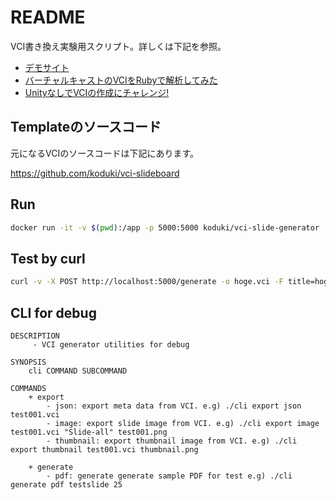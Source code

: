 README
=========

VCI書き換え実験用スクリプト。詳しくは下記を参照。

- [デモサイト](https://vci-slide-generator-dnb6froqha-uc.a.run.app/)
- [バーチャルキャストのVCIをRubyで解析してみた](https://zenn.dev/koduki/articles/7596fadeaff328)
- [UnityなしでVCIの作成にチャレンジ!](https://zenn.dev/koduki/articles/d4332883491f7a)

## Templateのソースコード

元になるVCIのソースコードは下記にあります。

https://github.com/koduki/vci-slideboard

## Run
```bash
docker run -it -v $(pwd):/app -p 5000:5000 koduki/vci-slide-generator
```

## Test by curl
```bash
curl -v -X POST http://localhost:5000/generate -o hoge.vci -F title=hoge -F author=koduki -F version=1 -F description=foobar -F file=@slide.pdf
```

## CLI for debug

```
DESCRIPTION
     - VCI generator utilities for debug

SYNOPSIS
    cli COMMAND SUBCOMMAND

COMMANDS
    + export
        - json: export meta data from VCI. e.g) ./cli export json test001.vci
        - image: export slide image from VCI. e.g) ./cli export image test001.vci "Slide-all" test001.png
        - thumbnail: export thumbnail image from VCI. e.g) ./cli export thumbnail test001.vci thumbnail.png
 
    + generate
        - pdf: generate generate sample PDF for test e.g) ./cli generate pdf testslide 25
```
